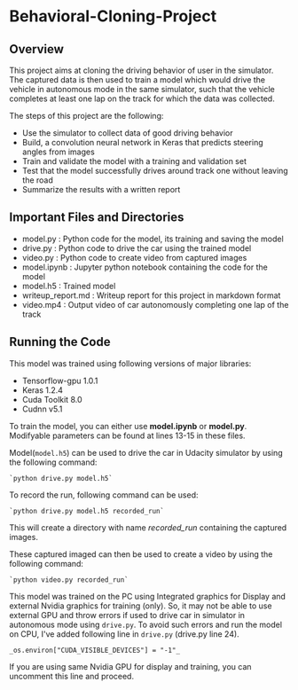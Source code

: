 # Behavioral-Cloning-Project

## Overview
This project aims at cloning the driving behavior of user in the simulator. The captured data is then used to train a model which would drive the vehicle in autonomous mode in the same simulator, such that the vehicle completes at least one lap on the track for which the data was collected.

The steps of this project are the following:

* Use the simulator to collect data of good driving behavior
* Build, a convolution neural network in Keras that predicts steering angles from images
* Train and validate the model with a training and validation set
* Test that the model successfully drives around track one without leaving the road
* Summarize the results with a written report

## Important Files and Directories
* model.py    : Python code for the model, its training and saving the model
* drive.py    : Python code to drive the car using the trained model
* video.py    : Python code to create video from captured images
* model.ipynb : Jupyter python notebook containing the code for the model
* model.h5    : Trained model
* writeup_report.md : Writeup report for this project in markdown format
* video.mp4   : Output video of car autonomously completing one lap of the track

## Running the Code
This model was trained using following versions of major libraries:

* Tensorflow-gpu 1.0.1
* Keras 1.2.4
* Cuda Toolkit 8.0
* Cudnn v5.1

To train the model, you can either use __model.ipynb__ or __model.py__. Modifyable parameters can be found at lines 13-15 in these files.

Model(`model.h5`) can be used to drive the car in Udacity simulator by using the following command:

    `python drive.py model.h5`

To record the run, following command can be used:

    `python drive.py model.h5 recorded_run`

This will create a directory with name _recorded\_run_ containing the captured images.

These captured imaged can then be used to create a video by using the following command:

    `python video.py recorded_run`

This model was trained on the PC using Integrated graphics for Display and external Nvidia graphics for training (only). So, it may not be able to use external GPU and throw errors if used to drive car in simulator in autonomous mode using `drive.py`. To avoid such errors and run the model on CPU, I've added following line in `drive.py` (drive.py line 24).

    _os.environ["CUDA_VISIBLE_DEVICES"] = "-1"_

If you are using same Nvidia GPU for display and training, you can uncomment this line and proceed.
